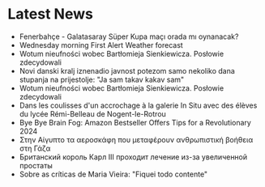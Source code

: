# Latest News
-  Fenerbahçe - Galatasaray Süper Kupa maçı orada mı oynanacak?
-  Wednesday morning First Alert Weather forecast
-  Wotum nieufności wobec Bartłomieja Sienkiewicza. Posłowie zdecydowali
-  Novi danski kralj iznenadio javnost potezom samo nekoliko dana stupanja na prijestolje: "Ja sam takav kakav sam"
-  Wotum nieufności wobec Bartłomieja Sienkiewicza. Posłowie zdecydowali
-  Dans les coulisses d'un accrochage à la galerie In Situ avec des élèves du lycée Rémi-Belleau de Nogent-le-Rotrou
-  Bye Bye Brain Fog: Amazon Bestseller Offers Tips for a Revolutionary 2024
-  Στην Αίγυπτο τα αεροσκάφη που μεταφέρουν ανθρωπιστική βοήθεια στη Γάζα
-  Британский король Карл III проходит лечение из-за увеличенной простаты
-  Sobre as críticas de Maria Vieira: "Fiquei todo contente"
